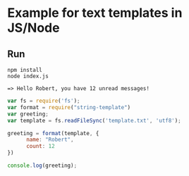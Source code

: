 # Example for text templates in JS/Node

## Run

    npm install
    node index.js

    => Hello Robert, you have 12 unread messages!


```js
var fs = require('fs');
var format = require("string-template")
var greeting;
var template = fs.readFileSync('template.txt', 'utf8');

greeting = format(template, {
      name: "Robert",
      count: 12
})

console.log(greeting);
```

